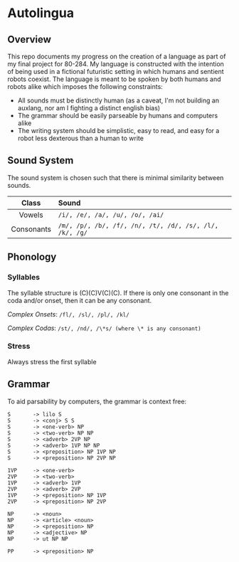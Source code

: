 # Autolingua

## Overview

This repo documents my progress on the creation of a language as part of my final
project for 80-284. My language is constructed with the intention of being used
in a fictional futuristic setting in which humans and sentient robots coexist.
The language is meant to be spoken by both humans and robots alike which imposes
the following constraints:
- All sounds must be distinctly human (as a caveat, I'm not building an auxlang,
nor am I fighting a distinct english bias)
- The grammar should be easily parseable by humans and computers alike
- The writing system should be simplistic, easy to read, and easy for a robot
less dexterous than a human to write

## Sound System

The sound system is chosen such that there is minimal similarity between sounds.

| Class | Sound |
|:---:|:--|
| Vowels | `/i/, /e/, /a/, /u/, /o/, /ai/` |
| Consonants | `/m/, /p/, /b/, /f/, /n/, /t/, /d/, /s/, /l/, /k/, /g/` |

## Phonology

### Syllables

The syllable structure is (C)(C)V(C)(C). If there is only one consonant in the coda
and/or onset, then it can be any consonant.

*Complex Onsets*: `/fl/, /sl/, /pl/, /kl/`

*Complex Codas*: `/st/, /nd/, /\*s/ (where \* is any consonant)`

### Stress

Always stress the first syllable

## Grammar

To aid parsability by computers, the grammar is context free:

```
S       -> lilo S
S       -> <conj> S S
S       -> <one-verb> NP
S       -> <two-verb> NP NP
S       -> <adverb> 2VP NP
S       -> <adverb> 1VP NP NP
S       -> <preposition> NP 1VP NP
S       -> <preposition> NP 2VP NP

1VP     -> <one-verb>
2VP     -> <two-verb>
1VP     -> <adverb> 1VP
2VP     -> <adverb> 2VP
1VP     -> <preposition> NP 1VP
2VP     -> <preposition> NP 2VP

NP      -> <noun>
NP      -> <article> <noun>
NP      -> <preposition> NP
NP      -> <adjective> NP
NP      -> ut NP NP

PP      -> <preposition> NP
```
